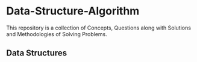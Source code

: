 # Data-Structure-Algorithm
This repository is a collection of Concepts, Questions along with Solutions and Methodologies of Solving Problems. 

## Data Structures
